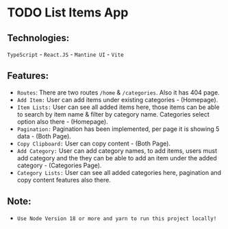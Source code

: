 # TODO List Items App

## Technologies:

`TypeScript` - `React.JS` - `Mantine UI` - `Vite`

## Features:

- `Routes`: There are two routes `/home` & `/categories`. Also it has 404 page.
- `Add Item:` User can add items under existing categories - (Homepage).
- `Item Lists:` User can see all added items here, those items can be able to search by item name & filter by category name. Categories select option also there - (Homepage).
- `Pagination:` Pagination has been implemented, per page it is showing 5 data - (Both Page).
- `Copy Clipboard:` User can copy content - (Both Page).
- `Add Category:` User can add category names, to add items, users must add category and the they can be able to add an item under the added category - (Categories Page).
- `Category Lists:` User can see all added categories here, pagination and copy content features also there.

## Note:

- `Use Node Version 18 or more and yarn to run this project locally!`
